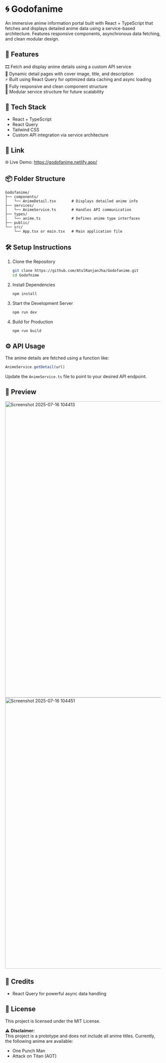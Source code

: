 # 🌀 Godofanime  
An immersive anime information portal built with React + TypeScript that fetches and displays detailed anime data using a service-based architecture. Features responsive components, asynchronous data fetching, and clean modular design.

## 🚀 Features  
🎞️ Fetch and display anime details using a custom API service  
📄 Dynamic detail pages with cover image, title, and description  
⚡ Built using React Query for optimized data caching and async loading  
📱 Fully responsive and clean component structure  
🧩 Modular service structure for future scalability

## 🧰 Tech Stack  
- React + TypeScript  
- React Query 
- Tailwind CSS 
- Custom API integration via service architecture  

## 🔗 Link  
🌐 Live Demo: https://godofanime.netlify.app/

## 📦 Folder Structure  
```
Godofanime/
├── components/
│   └── AnimeDetail.tsx       # Displays detailed anime info
├── services/
│   └── AnimeService.ts       # Handles API communication
├── types/
│   └── anime.ts              # Defines anime type interfaces
├── public/
└── src/
    └── App.tsx or main.tsx   # Main application file
```

## 🛠️ Setup Instructions  
1. Clone the Repository  
   ```bash
   git clone https://github.com/AtulRanjanJha/Godofanime.git  
   cd Godofnime  
   ```

2. Install Dependencies  
   ```bash
   npm install  
   ```

3. Start the Development Server  
   ```bash
   npm run dev  
   ```

4. Build for Production  
   ```bash
   npm run build  
   ```

## ⚙️ API Usage  
The anime details are fetched using a function like:  
```ts
AnimeService.getDetail(url)
```  
Update the `AnimeService.ts` file to point to your desired API endpoint.

## 📸 Preview  
<img width="1901" height="959" alt="Screenshot 2025-07-16 104413" src="https://github.com/user-attachments/assets/477afe81-3e28-4344-8a35-f62e598fcc2d" />
<img width="1916" height="878" alt="Screenshot 2025-07-16 104451" src="https://github.com/user-attachments/assets/7b289bbd-546c-471e-a4e8-bca2658637a6" />



## 🙌 Credits  
- React Query for powerful async data handling  

## 📄 License  
This project is licensed under the MIT License.

⚠️ **Disclaimer:**  
This project is a prototype and does not include all anime titles. Currently, the following anime are available:
- One Punch Man  
- Attack on Titan (AOT)  
